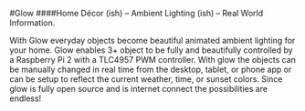#Glow
####Home Décor (ish) – Ambient Lighting (ish) – Real World Information.

With Glow everyday objects become beautiful animated ambient lighting for your home. Glow enables 3+ object to be fully and beautifully controlled by a Raspberry Pi 2 with a TLC4957 PWM controller. With glow the objects can be manually changed in real time from the desktop, tablet, or phone app or can be setup to reflect the current weather, time, or sunset colors. Since glow is fully open source and is internet connect the possibilities are endless!

